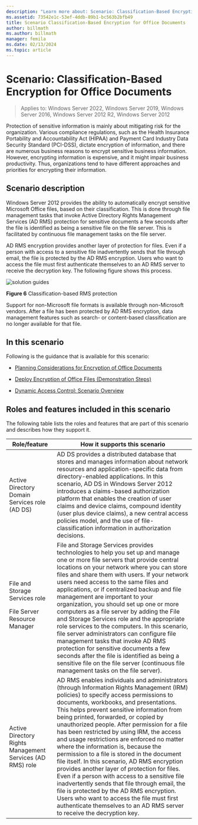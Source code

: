 ```yaml
---
description: "Learn more about: Scenario: Classification-Based Encryption for Office Documents"
ms.assetid: 73542e1c-53ef-4ddb-89b1-bc563b2bfb49
title: Scenario Classification-Based Encryption for Office Documents
author: billmath
ms.author: billmath
manager: femila
ms.date: 02/13/2024
ms.topic: article
---
```


# Scenario: Classification-Based Encryption for Office Documents

>Applies to: Windows Server 2022, Windows Server 2019, Windows Server 2016, Windows Server 2012 R2, Windows Server 2012

Protection of sensitive information is mainly about mitigating risk for the organization. Various compliance regulations, such as the Health Insurance Portability and Accountability Act (HIPAA) and Payment Card Industry Data Security Standard (PCI-DSS), dictate encryption of information, and there are numerous business reasons to encrypt sensitive business information. However, encrypting information is expensive, and it might impair business productivity. Thus, organizations tend to have different approaches and priorities for encrypting their information.

## <a name="BKMK_OVER"></a>Scenario description
 Windows Server 2012  provides the ability to automatically encrypt sensitive Microsoft Office files, based on their classification. This is done through file management tasks that invoke Active Directory Rights Management Services (AD RMS) protection for sensitive documents a few seconds after the file is identified as being a sensitive file on the file server. This is facilitated by continuous file management tasks on the file server.

AD RMS encryption provides another layer of protection for files. Even if a person with access to a sensitive file inadvertently sends that file through email, the file is protected by the AD RMS encryption. Users who want to access the file must first authenticate themselves to an AD RMS server to receive the decryption key. The following figure shows this process.

![solution guides](media/Scenario--Classification-Based-Encryption-for-Office-Documents/DynamicAccessControl_RevGuide_6.JPG)

**Figure 6** Classification-based RMS protection

Support for non-Microsoft file formats is available through non-Microsoft vendors. After a file has been protected by AD RMS encryption, data management features such as search- or content-based classification are no longer available for that file.

## In this scenario
Following is the guidance that is available for this scenario:

-   [Planning Considerations for Encryption of Office Documents](assetId:///14714ba6-d6a2-45e4-aae5-d3318817e52a)

-   [Deploy Encryption of Office Files &#40;Demonstration Steps&#41;](Deploy-Encryption-of-Office-Files--Demonstration-Steps-.md)

-   [Dynamic Access Control: Scenario Overview](Dynamic-Access-Control--Scenario-Overview.md)

## <a name="BKMK_NEW"></a>Roles and features included in this scenario
The following table lists the roles and features that are part of this scenario and describes how they support it.

|Role/feature|How it supports this scenario|
|-----------------|---------------------------------|
|Active Directory Domain Services role (AD DS)|AD DS provides a distributed database that stores and manages information about network resources and application-specific data from directory-enabled applications. In this scenario, AD DS in  Windows Server 2012  introduces a claims-based authorization platform that enables the creation of user claims and device claims, compound identity (user plus device claims), a new central access policies model, and the use of file-classification information in authorization decisions.|
|File and Storage Services role<p>File Server Resource Manager|File and Storage Services provides technologies to help you set up and manage one or more file servers that provide central locations on your network where you can store files and share them with users. If your network users need access to the same files and applications, or if centralized backup and file management are important to your organization, you should set up one or more computers as a file server by adding the File and Storage Services role and the appropriate role services to the computers. In this scenario, file server administrators can configure file management tasks that invoke AD RMS protection for sensitive documents a few seconds after the file is identified as being a sensitive file on the file server (continuous file management tasks on the file server).|
|Active Directory Rights Management Services (AD RMS) role|AD RMS enables individuals and administrators (through Information Rights Management (IRM) policies) to specify access permissions to documents, workbooks, and presentations. This helps prevent sensitive information from being printed, forwarded, or copied by unauthorized people. After permission for a file has been restricted by using IRM, the access and usage restrictions are enforced no matter where the information is, because the permission to a file is stored in the document file itself. In this scenario, AD RMS encryption provides another layer of protection for files. Even if a person with access to a sensitive file inadvertently sends that file through email, the file is protected by the AD RMS encryption. Users who want to access the file must first authenticate themselves to an AD RMS server to receive the decryption key.|



